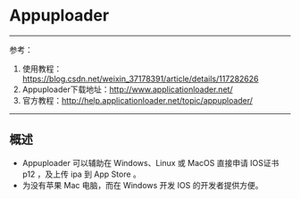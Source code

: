 # Appuploader

---

参考：

1. 使用教程：https://blog.csdn.net/weixin_37178391/article/details/117282626
2. Appuploader下载地址：http://www.applicationloader.net/
2. 官方教程：http://help.applicationloader.net/topic/appuploader/

---

## 概述

- Appuploader 可以辅助在 Windows、Linux 或 MacOS 直接申请 IOS证书 p12 ，及上传 ipa 到 App Store 。
- 为没有苹果 Mac 电脑，而在 Windows 开发 IOS 的开发者提供方便。

